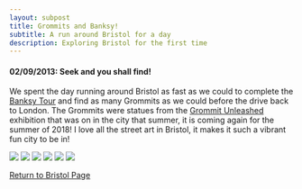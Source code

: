 ```yaml
---
layout: subpost
title: Grommits and Banksy!
subtitle: A run around Bristol for a day
description: Exploring Bristol for the first time
---
```


<h4>02/09/2013: Seek and you shall find!</h4>

We spent the day running around Bristol as fast as we could to complete the <a target="_blank" href="https://visitbristol.co.uk/things-to-do/banksy-walking-tour-p1354013">Banksy Tour</a> and find as many Grommits as we could before the drive back to London. The Grommits were statues from the <a target="_blank" href="https://www.gromitunleashed.org.uk/">Grommit Unleashed</a> exhibition that was on in the city that summer, it is coming again for the summer of 2018!
I love all the street art in Bristol, it makes it such a vibrant fun city to be in!

<img src="https://adventuresofthetravellingtwins.com/Photos/2013-09-02-Bristol/day11-min.JPG" class="image1">
<img src="https://adventuresofthetravellingtwins.com/Photos/2013-09-02-Bristol/day12-min.JPG" class="image1">
<img src="https://adventuresofthetravellingtwins.com/Photos/2013-09-02-Bristol/day13-min.JPG" class="image1">
<img src="https://adventuresofthetravellingtwins.com/Photos/2013-09-02-Bristol/day14-min.JPG" class="image1">
<img src="https://adventuresofthetravellingtwins.com/Photos/2013-09-02-Bristol/day15-min.JPG" class="image1">
<img src="https://adventuresofthetravellingtwins.com/Photos/2013-09-02-Bristol/day16-min.JPG" class="image1">

<a href="https://adventuresofthetravellingtwins.com/2013/09/02/Bristol/">Return to Bristol Page</a>
